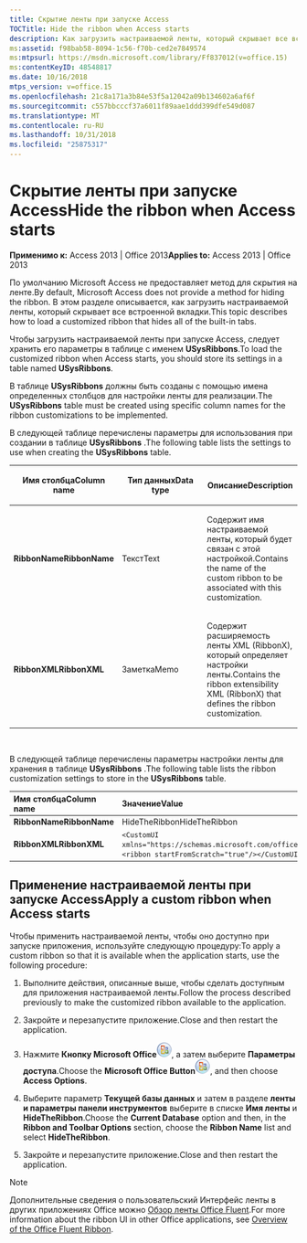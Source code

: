 ```yaml
---
title: Скрытие ленты при запуске Access
TOCTitle: Hide the ribbon when Access starts
description: Как загрузить настраиваемой ленты, который скрывает все встроенной вкладки в Access 2013.
ms:assetid: f98bab58-8094-1c56-f70b-ced2e7849574
ms:mtpsurl: https://msdn.microsoft.com/library/Ff837012(v=office.15)
ms:contentKeyID: 48548817
ms.date: 10/16/2018
mtps_version: v=office.15
ms.openlocfilehash: 21c8a171a3b84e53f5a12042a09b134602a6af6f
ms.sourcegitcommit: c557bbcccf37a6011f89aae1ddd399dfe549d087
ms.translationtype: MT
ms.contentlocale: ru-RU
ms.lasthandoff: 10/31/2018
ms.locfileid: "25875317"
---
```

# <a name="hide-the-ribbon-when-access-starts"></a><span data-ttu-id="e3963-103">Скрытие ленты при запуске Access</span><span class="sxs-lookup"><span data-stu-id="e3963-103">Hide the ribbon when Access starts</span></span>

<span data-ttu-id="e3963-104">**Применимо к:** Access 2013 | Office 2013</span><span class="sxs-lookup"><span data-stu-id="e3963-104">**Applies to:** Access 2013 | Office 2013</span></span>

<span data-ttu-id="e3963-105">По умолчанию Microsoft Access не предоставляет метод для скрытия на ленте.</span><span class="sxs-lookup"><span data-stu-id="e3963-105">By default, Microsoft Access does not provide a method for hiding the ribbon.</span></span> <span data-ttu-id="e3963-106">В этом разделе описывается, как загрузить настраиваемой ленты, который скрывает все встроенной вкладки.</span><span class="sxs-lookup"><span data-stu-id="e3963-106">This topic describes how to load a customized ribbon that hides all of the built-in tabs.</span></span>

<span data-ttu-id="e3963-107">Чтобы загрузить настраиваемой ленты при запуске Access, следует хранить его параметры в таблице с именем **USysRibbons**.</span><span class="sxs-lookup"><span data-stu-id="e3963-107">To load the customized ribbon when Access starts, you should store its settings in a table named **USysRibbons**.</span></span>

<span data-ttu-id="e3963-108">В таблице **USysRibbons** должны быть созданы с помощью имена определенных столбцов для настройки ленты для реализации.</span><span class="sxs-lookup"><span data-stu-id="e3963-108">The **USysRibbons** table must be created using specific column names for the ribbon customizations to be implemented.</span></span> 

<span data-ttu-id="e3963-109">В следующей таблице перечислены параметры для использования при создании в таблице **USysRibbons** .</span><span class="sxs-lookup"><span data-stu-id="e3963-109">The following table lists the settings to use when creating the **USysRibbons** table.</span></span>

<table>
<colgroup>
<col style="width: 33%" />
<col style="width: 33%" />
<col style="width: 33%" />
</colgroup>
<thead>
<tr class="header">
<th><p><span data-ttu-id="e3963-110">Имя столбца</span><span class="sxs-lookup"><span data-stu-id="e3963-110">Column name</span></span></p></th>
<th><p><span data-ttu-id="e3963-111">Тип данных</span><span class="sxs-lookup"><span data-stu-id="e3963-111">Data type</span></span></p></th>
<th><p><span data-ttu-id="e3963-112">Описание</span><span class="sxs-lookup"><span data-stu-id="e3963-112">Description</span></span></p></th>
</tr>
</thead>
<tbody>
<tr class="odd">
<td><p><span data-ttu-id="e3963-113"><strong>RibbonName</strong></span><span class="sxs-lookup"><span data-stu-id="e3963-113"><strong>RibbonName</strong></span></span></p></td>
<td><p><span data-ttu-id="e3963-114">Текст</span><span class="sxs-lookup"><span data-stu-id="e3963-114">Text</span></span></p></td>
<td><p><span data-ttu-id="e3963-115">Содержит имя настраиваемой ленты, который будет связан с этой настройкой.</span><span class="sxs-lookup"><span data-stu-id="e3963-115">Contains the name of the custom ribbon to be associated with this customization.</span></span></p></td>
</tr>
<tr class="even">
<td><p><span data-ttu-id="e3963-116"><strong>RibbonXML</strong></span><span class="sxs-lookup"><span data-stu-id="e3963-116"><strong>RibbonXML</strong></span></span></p></td>
<td><p><span data-ttu-id="e3963-117">Заметка</span><span class="sxs-lookup"><span data-stu-id="e3963-117">Memo</span></span></p></td>
<td><p><span data-ttu-id="e3963-118">Содержит расширяемость ленты XML (RibbonX), который определяет настройки ленты.</span><span class="sxs-lookup"><span data-stu-id="e3963-118">Contains the ribbon extensibility XML (RibbonX) that defines the ribbon customization.</span></span></p></td>
</tr>
</tbody>
</table>

<br/>

<span data-ttu-id="e3963-119">В следующей таблице перечислены параметры настройки ленты для хранения в таблице **USysRibbons** .</span><span class="sxs-lookup"><span data-stu-id="e3963-119">The following table lists the ribbon customization settings to store in the **USysRibbons** table.</span></span>

|<span data-ttu-id="e3963-120">Имя столбца</span><span class="sxs-lookup"><span data-stu-id="e3963-120">Column name</span></span>|<span data-ttu-id="e3963-121">Значение</span><span class="sxs-lookup"><span data-stu-id="e3963-121">Value</span></span>|
|:----------|:----|
|<span data-ttu-id="e3963-122">**RibbonName**</span><span class="sxs-lookup"><span data-stu-id="e3963-122">**RibbonName**</span></span>|<span data-ttu-id="e3963-123">HideTheRibbon</span><span class="sxs-lookup"><span data-stu-id="e3963-123">HideTheRibbon</span></span>|
|<span data-ttu-id="e3963-124">**RibbonXML**</span><span class="sxs-lookup"><span data-stu-id="e3963-124">**RibbonXML**</span></span>|`<CustomUI xmlns="https://schemas.microsoft.com/office/2006/01/CustomUI"> <ribbon startFromScratch="true"/></CustomUI>`|


## <a name="apply-a-custom-ribbon-when-access-starts"></a><span data-ttu-id="e3963-125">Применение настраиваемой ленты при запуске Access</span><span class="sxs-lookup"><span data-stu-id="e3963-125">Apply a custom ribbon when Access starts</span></span>

<span data-ttu-id="e3963-126">Чтобы применить настраиваемой ленты, чтобы оно доступно при запуске приложения, используйте следующую процедуру:</span><span class="sxs-lookup"><span data-stu-id="e3963-126">To apply a custom ribbon so that it is available when the application starts, use the following procedure:</span></span>

1.  <span data-ttu-id="e3963-127">Выполните действия, описанные выше, чтобы сделать доступным для приложения настраиваемой ленты.</span><span class="sxs-lookup"><span data-stu-id="e3963-127">Follow the process described previously to make the customized ribbon available to the application.</span></span>

2.  <span data-ttu-id="e3963-128">Закройте и перезапустите приложение.</span><span class="sxs-lookup"><span data-stu-id="e3963-128">Close and then restart the application.</span></span>

3.  <span data-ttu-id="e3963-129">Нажмите **Кнопку Microsoft Office**![O12FileMenuButton\_ZA10077102](media/access-file-menu-button.gif "O12FileMenuButton_ZA10077102"), а затем выберите **Параметры доступа**.</span><span class="sxs-lookup"><span data-stu-id="e3963-129">Choose the **Microsoft Office Button**![O12FileMenuButton\_ZA10077102](media/access-file-menu-button.gif "O12FileMenuButton_ZA10077102"), and then choose **Access Options**.</span></span>

4.  <span data-ttu-id="e3963-130">Выберите параметр **Текущей базы данных** и затем в разделе **ленты и параметры панели инструментов** выберите в списке **Имя ленты** и **HideTheRibbon**.</span><span class="sxs-lookup"><span data-stu-id="e3963-130">Choose the **Current Database** option and then, in the **Ribbon and Toolbar Options** section, choose the **Ribbon Name** list and select **HideTheRibbon**.</span></span>

5.  <span data-ttu-id="e3963-131">Закройте и перезапустите приложение.</span><span class="sxs-lookup"><span data-stu-id="e3963-131">Close and then restart the application.</span></span>

> [!NOTE]
> <span data-ttu-id="e3963-132">Дополнительные сведения о пользовательский Интерфейс ленты в других приложениях Office можно [Обзор ленты Office Fluent](https://docs.microsoft.com/office/vba/Library-Reference/Concepts/overview-of-the-office-fluent-ribbon).</span><span class="sxs-lookup"><span data-stu-id="e3963-132">For more information about the ribbon UI in other Office applications, see [Overview of the Office Fluent Ribbon](https://docs.microsoft.com/office/vba/Library-Reference/Concepts/overview-of-the-office-fluent-ribbon).</span></span>



